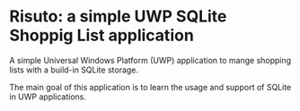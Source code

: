 # Risuto: a simple UWP SQLite Shoppig List application

A simple Universal Windows Platform (UWP) application to mange shopping lists with a build-in SQLite storage.

The main goal of this application is to learn the usage and support of SQLite in UWP applications. 
